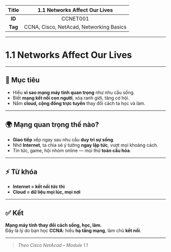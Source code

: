 | **Title** | 1.1 Networks Affect Our Lives |
|:---------:|:-----------------------------:|
| **ID**    | CCNET001                      |
| **Tag**   | CCNA, Cisco, NetAcad, Networking Basics |

---

# 1.1 Networks Affect Our Lives

---

## 🎯 Mục tiêu

- Hiểu **vì sao mạng máy tính quan trọng** như nhu cầu sống.
- Biết **mạng kết nối con người**, xóa ranh giới, tăng cơ hội.
- Nắm **cloud, cộng đồng trực tuyến** thay đổi cách ta học và làm.

---

## 🌍 Mạng quan trọng thế nào?

- **Giao tiếp** xếp ngay sau nhu cầu **duy trì sự sống**.
- Nhờ **Internet**, ta chia sẻ ý tưởng **ngay lập tức**, vượt mọi khoảng cách.
- Tin tức, game, hội nhóm online — mọi thứ **toàn cầu hóa**.

---

## ⚡ Từ khóa

- **Internet = kết nối tức thì**
- **Cloud = dữ liệu mọi lúc, mọi nơi**

---

## ✅ Kết

**Mạng máy tính thay đổi cách sống, học, làm.**  
Đây là lý do bạn học **CCNA**: hiểu **hạ tầng mạng**, làm chủ **kết nối**.

---

> *Theo Cisco NetAcad – Module 1.1*
